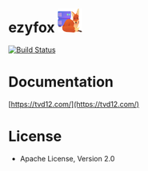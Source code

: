 # ezyfox <img src="https://github.com/youngmonkeys/ezyfox-server/blob/master/logo.png" width="48" height="48" />

[![Build Status](https://travis-ci.org/youngmonkeys/ezyfox.svg?branch=master)](https://travis-ci.org/youngmonkeys/ezyfox)

# Documentation

[https://tvd12.com/](https://tvd12.com/)

# License

- Apache License, Version 2.0
